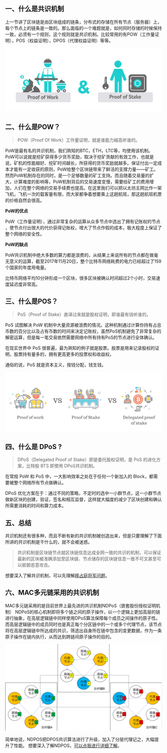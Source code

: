 ## 一、什么是共识机制
上一节讲了区块链是由区块组成的链条，分布式的存储在所有节点（服务器）上，每个节点上的链条是一致的。那么面临的一个难题就是，如何同时存储的时候保持一致，必须有一个规则，这个规则就是共识机制。比较常用的有POW（工作量证明），POS（权益证明），DPOS（代理权益证明）等等。

![区块链](img/2-1.jpeg "png")

## 二、什么是POW？
>POW（Proof Of Work）工作量证明，就是谁能力越高听谁的。

PoW是最有名的共识机制，我们熟知的BTC，ETH，LTC等，均使用该机制。PoW可以说就是挖矿获得多少货币奖励，取决于挖矿贡献的有效工作，也就是说，矿机的性能越好、挖矿时间越长，所获得的货币奖励就越多。保证付出一定成本才能有一定收获的原则，PoW给整个区块链带来了鲜活的支撑力量——矿工。然而PoW机制存在的同时，是一个足够数量的矿工支持。而且随着交易量的扩大，计算难度的影响等，PoW机制背后的交易速度变慢，需要给矿工的费用增加，人们在整个网络的交易手续费也提高。在这里我们可以把以太坊主网比作一架飞机，飞机一次的载客量有限，而大家都争着想要乘上这趟航班，那这趟航班机票的价格自然会很高。

**PoW的优点**

PoW（工作量证明），通过非常复杂的运算从众多节点中选出了拥有记账权的节点 ，使节点付出很大的代价获得记账权，增大了节点作假的成本，极大程度上保证了整个网络的安全性。

**PoW的缺点**

PoW共识机制中绝大多数的算力都是浪费的，从结果上来说所有的节点都在做毫无意义的运算，截至2017年11月20日，整个比特币网络耗费的电力已经超过了159个国家的年度用电量。

比特币网络平均10分钟形成一个区块，很多区块被确认时间超过2个小时，交易速度延迟度非常高。

## 三、什么是POS？
>PoS（Proof of Stake）直译过来就是股权证明，即谁最有钱听谁的。 

PoS 试图解决 PoW 机制中大量资源被浪费的情况。这种机制通过计算你持有占总币数的百分比以及占有币数的时间来决定记账权，虽然PoS机制避免了非常复杂的解密运算，但是每一笔交易依然需要网络中所有持有PoS的节点进行全体确认。

在现实世界中 PoS 很普遍，最为熟知的例子就是股票。股票是用来记录股权的证明，股票持有量多的，拥有更高更多的投票权和收益权。

通俗的说，PoS 就是资本主义，按钱分配，钱生钱。

![区块链](img/2-2.png "png")

## 四、什么是 DPoS ?
>DPoS（Delegated Proof of Stake）即是委托股权证明，是 PoS 的进化方案，比特股 BTS 即使用 DPoS共识机制。

在常规 PoW 和 PoS 中，一大影响效率之处在于任何一个新加入的 Block，都需要被整个网络所有节点做确认。

DPoS 优化方案在于：通过不同的策略，不定时的选中一小群节点，这一小群节点做新区块的创建，验证，签名和相互监督，这样就大幅度的减少了区块创建和确认所需要消耗的时间和算力成本。

## 五、总结
共识机制还有很多种，而且不断有新的共识机制被创造出来，但是只要理解了下面所讲的共识机制是干什么的，就不会被迷惑。
>共识机制是区块链节点就区块链信息达成全网一致的共识的机制，可以保证最新的区块被准确添加至区块链、节点储存的区块链信息一致不可叉甚至可以抵御恶意攻击。

想要深入了解共识机制，可以先理解[拜占庭将军问题](https://medium.com/@chlin_18944/%E5%A6%82%E4%BD%95%E8%A7%A3%E9%87%8A%E6%8B%9C%E5%8D%A0%E5%BA%AD%E5%B0%86%E5%86%9B%E9%97%AE%E9%A2%98-dbfc9db4bede)。

## 六、MAC多元链采用的共识机制
MAC多元链采用的是目前世界上最先进的共识机制NDPoS（嵌套股份授权证明机制）
NDPoS的核心机制即将多个链之间的原子操作，以一个逻辑上更加高层的链进行抽象，在高层逻辑链中同样使用DPoS算法保障每个成员之间操作的原子性。而高层逻辑链中的成员同时也是真正每个分区链中的一个或多个代理节点，该节点将在高层逻辑链中所达成的共识，筛选出自身所在链中包含的变更数据，作为一条原子操作在链内执行，从而达到跨链间原子操作的目的。

![区块链](img/2-3.png "png")

简单地说，NDPOS把DPOS共识算法进行了升级，加入了分层代理记之，大幅提升了性能。
想要深入了解NDPOS，[可以点我进行详细了解](https://www.8btc.com/article/172587)。